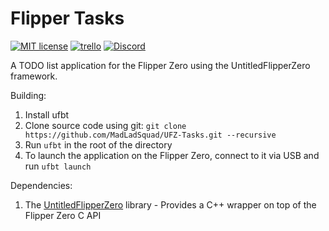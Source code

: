# Flipper Tasks

[![MIT license](https://img.shields.io/badge/License-MIT-blue.svg)](https://lbesson.mit-license.org/)
[![trello](https://img.shields.io/badge/Trello-UDE-blue])](https://trello.com/b/HmfuRY2K/untitleddesktop)
[![Discord](https://img.shields.io/discord/717037253292982315.svg?label=&logo=discord&logoColor=ffffff&color=7389D8&labelColor=6A7EC2)](https://discord.gg/4wgH8ZE)

A TODO list application for the Flipper Zero using the UntitledFlipperZero framework.

Building:
1. Install ufbt
1. Clone source code using git: `git clone https://github.com/MadLadSquad/UFZ-Tasks.git --recursive`
1. Run `ufbt` in the root of the directory
1. To launch the application on the Flipper Zero, connect to it via USB and run `ufbt launch` 

Dependencies:
1. The [UntitledFlipperZero](https://github.com/MadLadSquad/UntitledFlipperZero) library - Provides a C++ wrapper on top of the Flipper Zero C API
